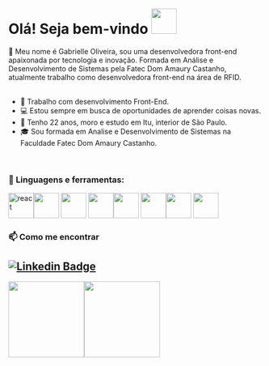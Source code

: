 # Olá! Seja bem-vindo <img src="https://i.pinimg.com/originals/7c/ca/c4/7ccac4699f861ebd999ed270a5a42eac.gif" width="50">

:wave: Meu nome é Gabrielle Oliveira, sou uma desenvolvedora front-end apaixonada por tecnologia e inovação. Formada em Análise e Desenvolvimento de Sistemas pela Fatec Dom Amaury Castanho, atualmente trabalho como desenvolvedora front-end na área de RFID. 
<br>
<br>
- :briefcase: Trabalho com desenvolvimento Front-End.
- :computer: Estou sempre em busca de oportunidades de aprender coisas novas. 
- :pushpin: Tenho 22 anos, moro e estudo em Itu, interior de São Paulo. 
- :mortar_board: Sou formada em Analise e Desenvolvimento de Sistemas na Faculdade Fatec Dom Amaury Castanho.

<br>

### :rocket: Linguagens e ferramentas:
<img width="50" height="50" src="https://img.icons8.com/color/48/react-native.png" alt="react"/><img src="https://user-images.githubusercontent.com/25181517/183568594-85e280a7-0d7e-4d1a-9028-c8c2209e073c.png" width='50px'/>
<img src="https://img.icons8.com/color/344/bootstrap.png" width="50">
<img src="https://img.icons8.com/color/48/html-5--v1.png" width="50"><img src="https://img.icons8.com/color/344/javascript--v1.png" width="50">
<img src="https://img.icons8.com/color/344/python--v1.png" width="50"><img src="https://img.icons8.com/color/344/angularjs.png" width="50">
<img src="https://img.icons8.com/color/344/django.png" width="50">

### 📫 Como me encontrar
[![Linkedin Badge](https://img.shields.io/badge/-LinkedIn-blue?style=flat-square&logo=Linkedin&logoColor=white&link=https://www.linkedin.com/in/monicamhillman/)](https://www.linkedin.com/in/gabrielle040/)
---

<div>
<img height="150em" src="https://github-readme-stats.vercel.app/api/top-langs/?username=httpsGabrielle&layout=compact&langs_count=7&theme=dracula"/><img height="150em" src="https://github-readme-stats.vercel.app/api?username=httpsGabrielle&show_icons=true&theme=dracula&include_all_commits=true&count_private=true"/>
</div>
